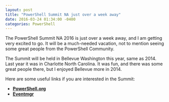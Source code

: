 ```yaml
---
layout: post
title: "PowerShell Summit NA just over a week away"
date: 2016-03-24 01:34:00 -0400
categories: PowerShell
---
```


The PowerShell Summit NA 2016 is just over a week away, and I am getting very excited to go.  It will be a much-needed vacation, not to mention seeing some great people from the PowerShell Community.


The Summit will be held in Bellevue Washington this year, same as 2014.  Last year it was in Charlotte North Carolina.  It was fun, and there was some great people there, but I enjoyed Bellevue more in 2014.


Here are some useful links if you are interested in the Summit:

- **[PowerShell.org](http://powershell.org/wp/summit/)**
- **[Eventmgr](https://eventmgr.azurewebsites.net/event/home/PSNA16)**